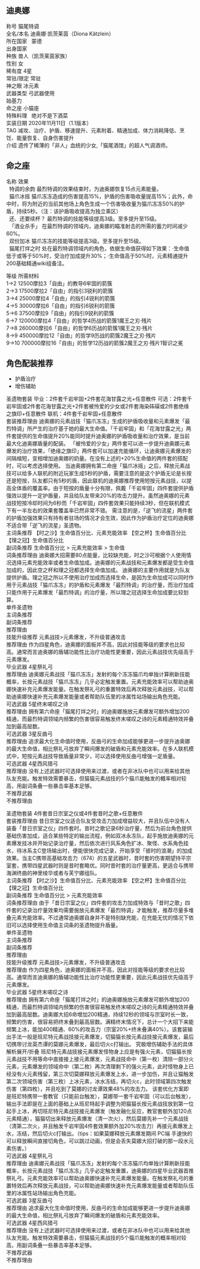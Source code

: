 迪奥娜
---

  
称号 猫尾特调  
全名/本名 迪奥娜·凯茨莱茵（Diona Kätzlein）  
所在国家   蒙德    
出身国家  
种族 兽人（凯茨莱茵家族）  
性别 女  
稀有度 4星  
常驻/限定 常驻  
神之眼 冰元素  
武器类型 弓武器使用  
始基力  
命之座 小猫座  
特殊料理   绝对不是下酒菜    
实装日期 2020年11月11日（1.1版本）  
TAG 减攻、治疗、护盾、移速提升、元素附着、精通加成、体力消耗降低、烹饪、能量恢复、自身伤害提升  
介绍 遗传了稀薄的「非人」血统的少女,「猫尾酒馆」的超人气调酒师。

  

  

  

  

  

命之座
---

  
名称 效果  
  特调的余韵 最烈特调的效果结束时，为迪奥娜恢复15点元素能量。  
  猫爪冰摇 猫爪冻冻造成的伤害提高15%，护盾的伤害吸收量提高15%；此外，命中时，将为附近的当前其他场上角色生成一个伤害吸收量为猫爪冻冻50%的护盾，持续5秒。（注：该护盾吸收提高为独立乘区）  
  还、还要续杯？ 最烈特调的技能等级提高3级。至多提升至15级。  
  「酒业杀手」 在最烈特调的领域内，迪奥娜的瞄准射击的所需的蓄力时间减少60%。  
  双份加冰 猫爪冻冻的技能等级提高3级。至多提升至15级。  
  猫尾打烊之时 处在最烈特调领域内的角色，依据生命值获得如下效果：·生命值低于或等于50%时，受治疗加成提升30%；·生命值高于50%时，元素精通提升200基础精通wiki组备注。

  

  
等级 所需材料  
1→2 12500摩拉3「自由」的教导6牢固的箭簇  
2→3 17500摩拉2「自由」的指引3锐利的箭簇  
3→4 25000摩拉4「自由」的指引4锐利的箭簇  
4→5 30000摩拉6「自由」的指引6锐利的箭簇  
5→6 37500摩拉9「自由」的指引9锐利的箭簇  
6→7 120000摩拉4「自由」的哲学4历战的箭簇1魔王之刃·残片  
7→8 260000摩拉6「自由」的哲学6历战的箭簇1魔王之刃·残片  
8→9 450000摩拉12「自由」的哲学9历战的箭簇2魔王之刃·残片  
9→10 700000摩拉16「自由」的哲学12历战的箭簇2魔王之刃·残片1智识之冕

角色配装推荐
------

*   护盾治疗
*   增伤辅助

  
圣遗物套装 毕业：2件套千岩牢固+2件套花海甘露之光+任意散件 可选：2件套千岩牢固或2件套花海甘露之光+2件套被怜爱的少女或2件套海染砗磲或2件套绝缘之旗印+任意散件 联机：4件套千岩牢固+任意散件  
套装推荐理由 迪奥娜的元素战技「猫爪冻冻」生成的护盾吸收量和元素爆发「最烈特调」所产生的治疗基于她的最大生命值。「千岩牢固」和「花海甘露之光」两件套提供的生命值提升20%能同时提升迪奥娜的护盾吸收量和治疗效果，是当前最大化迪奥娜盾量的配装。 「被怜爱的少女」两件套可以进一步提升迪奥娜元素爆发的治疗效果，「绝缘之旗印」两件套可以加速充能循环，让迪奥娜元素爆发的间隔缩短，变相增加迪奥娜的奶量。在没有上述的+20%生命值的两件套的搭配时，可以考虑选择使用。 当迪奥娜拥有第二命座「猫爪冰摇」之后，释放元素战技可以给多人联机的附近玩家生成5秒的护盾，需要注意的是这个护盾无论是长按还是短按，队友都只有5秒的盾，因此联机的迪奥娜推荐使用短按元素战技，以提高全体盾的覆盖率。由于短按的盾量十分有限，佩戴「千岩牢固」四件套提供护盾强效以提升一定护盾量，并且给队友带来20%的攻击力提升。虽然迪奥娜的元素战技短按冷却时间为6秒而「千岩牢固」四件套效果只能持续3秒，但在联机模式下有一半左右的效果套覆盖率已然非常不错。 需注意的是，「逆飞的流星」两件套的护盾加强效果只有持有者驻场的情况才会生效，因此作为护盾治疗定位的迪奥娜不适合带「逆飞的流星」圣遗物。  
主词条推荐 【时之沙】生命值百分比、元素充能效率 【空之杯】生命值百分比 【理之冠】生命值百分比  
副词条推荐 生命值百分比 > 元素充能效率 > 生命值  
词条推荐理由 迪奥娜大招需要80点能量，比较缺充能，时之沙可根据个人使用情况选择元素充能效率或者生命值加成。迪奥娜的元素战技和元素爆发都是受生命值加成的，因此空之杯和理之冠都选择生命值加成。 迪奥娜的主要作用就是为队友提供护盾。理之冠之所以不使用治疗加成而选择生命，是因为生命加成可以同时作用于元素战技「猫爪冻冻」的护盾和元素爆发「最烈特调」的治疗量，而治疗加成只能作用于元素爆发「最烈特调」的治疗量，所以理之冠选择生命加成要比较划算。  
单件圣遗物  
主词条推荐  
副词条推荐  
推荐理由  
技能升级推荐 元素战技>元素爆发，不升级普通攻击  
推荐理由 作为四星角色，迪奥娜的面板并不高，因此对技能等级的要求也比较高。通常而言迪奥娜的盾辅功能性比治疗功能性更重要，因此元素战技优先级高于元素爆发。  
毕业武器 4星祭礼弓  
推荐理由 迪奥娜元素战技「猫爪冻冻」发射的每个冻冻猫爪均单独计算刷新技能概率，长按元素战技「猫爪冻冻」几乎必定触发重置。元素充能效率可以帮助迪奥娜快速补充元素爆发能量。在触发祭礼弓的重置特效后再次释放元素战技，可以帮助迪奥娜快速补充元素爆发能量或者帮助队伍里的冰属性站场输出角色充能。  
可选武器 5星终末嗟叹之诗  
推荐理由 拥有第六命座「猫尾打烊之时」的迪奥娜施放元素爆发可额外增加200精通，而最烈特调领域内频繁的伤害很容易触发终末嗟叹之诗的元素精通特效并叠加到最高层数。  
可选武器 3星反曲弓  
推荐理由 追求最大化生命值时使用，反曲弓的生命加成能够更进一步提升迪奥娜的最大生命值，相比祭礼弓放弃了瞬间爆发的破盾和元素充能效率。在多人联机模式中，短按元素战技导致盾量非常少，可以选择使用反曲弓增强一定盾量。  
可选武器 4星西风猎弓  
推荐理由 没有上述武器时可选择使用来过渡，或者在非冰队中也可以用来给其他队友充能。触发特效需要暴击，但猫猫元素战技的5个猫爪能触发的概率相对较高，用副词条叠一些暴击率基本足够。  
不推荐武器  
不推荐理由

  
圣遗物套装 4件套昔日宗室之仪或4件套昔时之歌+任意散件  
套装推荐理由 昔日宗室之仪适合队友受攻击力加成增益较大，并且队伍中没有人装备「昔日宗室之仪」四件套时。昔时之歌记录6秒治疗量，然后为前台角色提供基础伤害加成，适合某些特定的输出流程，例如双冰永冻队，起手施放迪奥娜的元素爆发挂冰并开始记录治疗量，然后依次进行风系角色扩冰、聚怪、水系角色挂水，待冰系主C登场输出时，便能很快完成记录，开始享受「彼时的浪潮」的加成效果。当主C携带高基础攻击力（674）的五星武器时，昔时套的伤害期望持平宗室套，携带四星武器时则是昔时套略优。同时昔时套的治疗量更高，更适合与携带海渊终曲的神里绫华或者与芙宁娜组队。  
主词条推荐 【时之沙】生命值百分比、元素充能效率 【空之杯】生命值百分比 【理之冠】生命值百分比  
副词条推荐 生命值百分比 > 元素充能效率  
词条推荐理由 由于「昔日宗室之仪」四件套的攻击力加成特效与「昔时之歌」四件套的记录治疗量效果均需要施放元素爆发「最烈特调」才能触发，推荐尽量多堆叠元素充能效率。不过通常迪奥娜自身并不是特别缺充能，在充能无忧的情况下依旧可以选择使用生命值主词条的圣遗物提升盾量。  
单件圣遗物  
主词条推荐  
副词条推荐  
推荐理由  
技能升级推荐 元素战技>元素爆发，不升级普通攻击  
推荐理由 作为四星角色，迪奥娜的面板并不高，因此对技能等级的要求也比较高。通常而言迪奥娜的盾辅功能性比治疗功能性更重要，因此元素战技优先级高于元素爆发。  
毕业武器 5星终末嗟叹之诗  
推荐理由 拥有第六命座「猫尾打烊之时」的迪奥娜施放元素爆发可额外增加200精通，而最烈特调领域内频繁的伤害很容易触发终末嗟叹之诗的元素精通特效并叠加到最高层数。迪奥娜大招6命增加200精通，持续12秒的领域与宗室时长一致，频繁的伤害，很容易把终末叠到最高层数。满精终末情况下，总计一个大招下来能频繁上冰，能加400精通、60%的攻击力（宗室20%+终末叠满40%）。该套装输出手法一般是班尼特元素战技接元素爆发，切猫猫长按元素战技接元素爆发，最后切携带讨龙英杰谭的莫娜元素爆发，最后切火c打输出。 究极增伤辅助手法的具体解析展开/折叠 班尼特元素战技接元素爆发怪物身上应是有强火元素，切猫猫长按元素战技不用等命中直接接上接元素爆发，元素战技命中（第一枚）清除一部分火元素，元素爆发的领域命中（第二枚）再次清理剩下的强火元素，此时怪物身上已经没有火元素残留，第三次切莫娜释放元素爆发上水，进一步加伤，并且让猫触发第二次领域伤害（第三枚）上冰元素，冰水冻结，再切火c，此时领域第四次触发伤害（第四枚），并且吃到了莫娜的讨龙谭效果48%的攻击力。 该套优化方案即是班尼特携带一套教官（只能前台触发），莫娜带一套千岩牢固（可以后台触发），输出手法即是在上面的基础上从班尼特起手调整为把猫猫长按元素战技放到第一位起手上冰，再切班尼特元素战技接元素爆发（触发融化反应，教官套额外加120点元素精通），猫猫切出来释放元素爆发（清一次火），然后莫娜先补一个元素战技（清第二次火，并且触发千岩牢固4件套效果额外加20%攻击力）再接元素爆发上水，冻结，然后切火c打输出。（tips：如果莫娜释放元素爆发期间 PC端 手速快的可以释放瞬间直接切角色，可以跳过动画，但是会丢失莫娜大招打破的那一段水元素伤害。）  
可选武器 4星祭礼弓  
推荐理由 迪奥娜元素战技「猫爪冻冻」发射的每个冻冻猫爪均单独计算刷新技能概率，长按元素战技「猫爪冻冻」几乎必定触发重置，迪奥娜的四星毕业武器首推祭礼弓。元素充能效率可以帮助迪奥娜快速补充元素爆发能量。在触发祭礼弓的重置特效后再次释放元素战技，可以帮助迪奥娜快速补充元素爆发能量或者帮助队伍里的冰属性站场输出角色充能。  
可选武器 3星反曲弓  
推荐理由 追求最大化生命值时使用，反曲弓的生命加成能够更进一步提升迪奥娜的最大生命值，相比祭礼弓放弃了瞬间爆发的破盾和元素充能效率。  
可选武器 4星西风猎弓  
推荐理由 没有上述武器时可选择使用来过渡，或者在非冰队中也可以用来给其他队友充能。触发特效需要暴击，但猫猫元素战技的5个猫爪能触发的概率相对较高，用副词条叠一些暴击率基本足够。  
不推荐武器  
不推荐理由